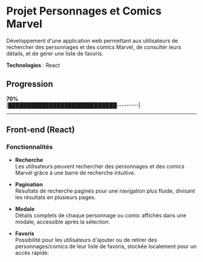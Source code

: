 

# Projet Personnages et Comics Marvel

Développement d'une application web permettant aux utilisateurs de rechercher des personnages et des comics Marvel, de consulter leurs détails, et de gérer une liste de favoris.  

**Technologies** : React  

## Progression  
**70%**  
|█████████████████████████████---------|

---

## Front-end (React)

### Fonctionnalités

- **Recherche**  
  Les utilisateurs peuvent rechercher des personnages et des comics Marvel grâce à une barre de recherche intuitive.

- **Pagination**  
  Résultats de recherche paginés pour une navigation plus fluide, divisant les résultats en plusieurs pages.

- **Modale**  
  Détails complets de chaque personnage ou comic affichés dans une modale, accessible après la sélection.

- **Favoris**  
  Possibilité pour les utilisateurs d'ajouter ou de retirer des personnages/comics de leur liste de favoris, stockée localement pour un accès rapide.
